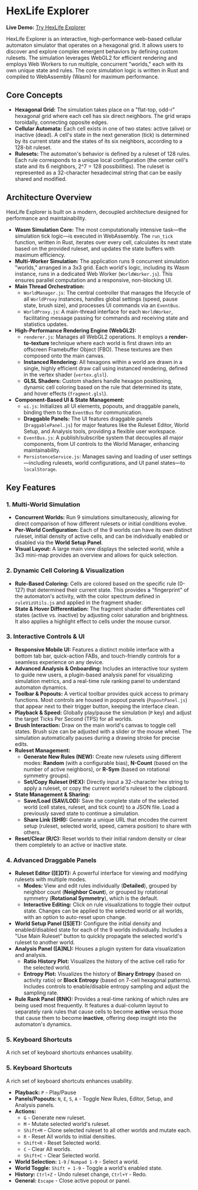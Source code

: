 # HexLife Explorer

**Live Demo:** [Try HexLife Explorer](https://sidem.github.io/HexLife/)

HexLife Explorer is an interactive, high-performance web-based cellular automaton simulator that operates on a hexagonal grid. It allows users to discover and explore complex emergent behaviors by defining custom rulesets. The simulation leverages WebGL2 for efficient rendering and employs Web Workers to run multiple, concurrent "worlds," each with its own unique state and rules. The core simulation logic is written in Rust and compiled to WebAssembly (Wasm) for maximum performance.

## Core Concepts

* **Hexagonal Grid:** The simulation takes place on a "flat-top, odd-r" hexagonal grid where each cell has six direct neighbors. The grid wraps toroidally, connecting opposite edges.
* **Cellular Automata:** Each cell exists in one of two states: active (alive) or inactive (dead). A cell's state in the next generation (tick) is determined by its current state and the states of its six neighbors, according to a 128-bit ruleset.
* **Rulesets:** The automaton's behavior is defined by a ruleset of 128 rules. Each rule corresponds to a unique local configuration (the center cell's state and its 6 neighbors, 2^7 = 128 possibilities). The ruleset is represented as a 32-character hexadecimal string that can be easily shared and modified.

## Architecture Overview

HexLife Explorer is built on a modern, decoupled architecture designed for performance and maintainability.

* **Wasm Simulation Core:** The most computationally intensive task—the simulation tick logic—is executed in WebAssembly. The `run_tick` function, written in Rust, iterates over every cell, calculates its next state based on the provided ruleset, and updates the state buffers with maximum efficiency.
* **Multi-Worker Simulation:** The application runs 9 concurrent simulation "worlds," arranged in a 3x3 grid. Each world's logic, including its Wasm instance, runs in a dedicated Web Worker (`WorldWorker.js`). This ensures parallel computation and a responsive, non-blocking UI.
* **Main Thread Orchestration:**
    * `WorldManager.js`: The central controller that manages the lifecycle of all `WorldProxy` instances, handles global settings (speed, pause state, brush size), and processes UI commands via an `EventBus`.
    * `WorldProxy.js`: A main-thread interface for each `WorldWorker`, facilitating message passing for commands and receiving state and statistics updates.
* **High-Performance Rendering Engine (WebGL2):**
    * `renderer.js`: Manages all WebGL2 operations. It employs a **render-to-texture** technique where each world is first drawn into an offscreen Framebuffer Object (FBO). These textures are then composed onto the main canvas.
    * **Instanced Rendering:** All hexagons within a world are drawn in a single, highly efficient draw call using instanced rendering, defined in the vertex shader (`vertex.glsl`).
    * **GLSL Shaders:** Custom shaders handle hexagon positioning, dynamic cell coloring based on the rule that determined its state, and hover effects (`fragment.glsl`).
* **Component-Based UI & State Management:**
    * `ui.js`: Initializes all UI elements, popouts, and draggable panels, binding them to the `EventBus` for communication.
    * **Draggable Panels:** The UI features draggable panels (`DraggablePanel.js`) for major features like the Ruleset Editor, World Setup, and Analysis tools, providing a flexible user workspace.
    * `EventBus.js`: A publish/subscribe system that decouples all major components, from UI controls to the World Manager, enhancing maintainability.
    * `PersistenceService.js`: Manages saving and loading of user settings—including rulesets, world configurations, and UI panel states—to `localStorage`.

## Key Features

### 1. Multi-World Simulation

* **Concurrent Worlds:** Run 9 simulations simultaneously, allowing for direct comparison of how different rulesets or initial conditions evolve.
* **Per-World Configuration:** Each of the 9 worlds can have its own distinct ruleset, initial density of active cells, and can be individually enabled or disabled via the **World Setup Panel**.
* **Visual Layout:** A large main view displays the selected world, while a 3x3 mini-map provides an overview and allows for quick selection.

### 2. Dynamic Cell Coloring & Visualization

* **Rule-Based Coloring:** Cells are colored based on the specific rule (0-127) that determined their current state. This provides a "fingerprint" of the automaton's activity, with the color spectrum defined in `ruleVizUtils.js` and applied in the fragment shader.
* **State & Hover Differentiation:** The fragment shader differentiates cell states (active vs. inactive) by adjusting color saturation and brightness. It also applies a highlight effect to cells under the mouse cursor.

### 3. Interactive Controls & UI

* **Responsive Mobile UI:** Features a distinct mobile interface with a bottom tab bar, quick-action FABs, and touch-friendly controls for a seamless experience on any device.
* **Advanced Analysis & Onboarding:** Includes an interactive tour system to guide new users, a plugin-based analysis panel for visualizing simulation metrics, and a real-time rule ranking panel to understand automaton dynamics.
* **Toolbar & Popouts:** A vertical toolbar provides quick access to primary functions. Most controls are housed in popout panels (`PopoutPanel.js`) that appear next to their trigger button, keeping the interface clean.
* **Playback & Speed:** Globally play/pause the simulation (`P` key) and adjust the target Ticks Per Second (TPS) for all worlds.
* **Brush Interaction:** Draw on the main world's canvas to toggle cell states. Brush size can be adjusted with a slider or the mouse wheel. The simulation automatically pauses during a drawing stroke for precise edits.
* **Ruleset Management:**
    * **Generate New Rules (NEW):** Create new rulesets using different modes: **Random** (with a configurable bias), **N-Count** (based on the number of active neighbors), or **R-Sym** (based on rotational symmetry groups).
    * **Set/Copy Ruleset (HEX):** Directly input a 32-character hex string to apply a ruleset, or copy the current world's ruleset to the clipboard.
* **State Management & Sharing:**
    * **Save/Load (SAV/LOD):** Save the complete state of the selected world (cell states, ruleset, and tick count) to a JSON file. Load a previously saved state to continue a simulation.
    * **Share Link (SHR):** Generate a unique URL that encodes the current setup (ruleset, selected world, speed, camera position) to share with others.
* **Reset/Clear (R/C):** Reset worlds to their initial random density or clear them completely to an active or inactive state.

### 4. Advanced Draggable Panels

* **Ruleset Editor ([E]DT):** A powerful interface for viewing and modifying rulesets with multiple modes.
    * **Modes:** View and edit rules individually (**Detailed**), grouped by neighbor count (**Neighbor Count**), or grouped by rotational symmetry (**Rotational Symmetry**), which is the default.
    * **Interactive Editing:** Click on rule visualizations to toggle their output state. Changes can be applied to the selected world or all worlds, with an option to auto-reset upon change.
* **World Setup Panel ([S]ET):** Configure the initial density and enabled/disabled state for each of the 9 worlds individually. Includes a "Use Main Ruleset" button to quickly propagate the selected world's ruleset to another world.
* **Analysis Panel ([A]NL):** Houses a plugin system for data visualization and analysis.
    * **Ratio History Plot:** Visualizes the history of the active cell ratio for the selected world.
    * **Entropy Plot:** Visualizes the history of **Binary Entropy** (based on activity ratio) or **Block Entropy** (based on 7-cell hexagonal patterns). Includes controls to enable/disable entropy sampling and adjust the sampling rate.
* **Rule Rank Panel (RNK):** Provides a real-time ranking of which rules are being used most frequently. It features a dual-column layout to separately rank rules that cause cells to become **active** versus those that cause them to become **inactive**, offering deep insight into the automaton's dynamics.

### 5. Keyboard Shortcuts

A rich set of keyboard shortcuts enhances usability.

### 5. Keyboard Shortcuts

A rich set of keyboard shortcuts enhances usability.

* **Playback:** `P` - Play/Pause
* **Panels/Popouts:** `N`, `E`, `S`, `A` - Toggle New Rules, Editor, Setup, and Analysis panels.
* **Actions:**
    * `G` - Generate new ruleset.
    * `M` - Mutate selected world's ruleset.
    * `Shift+M` - Clone selected ruleset to all other worlds and mutate each.
    * `R` - Reset All worlds to initial densities.
    * `Shift+R` - Reset Selected world.
    * `C` - Clear All worlds.
    * `Shift+C` - Clear Selected world.
* **World Selection:** `1-9` / `Numpad 1-9` - Select a world.
* **World Toggle:** `Shift + 1-9` - Toggle a world's enabled state.
* **History:** `Ctrl+Z` - Undo ruleset change, `Ctrl+Y` - Redo.
* **General:** `Escape` - Close active popout or panel.